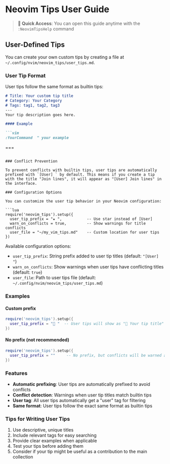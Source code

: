 # Neovim Tips User Guide

> **📖 Quick Access**: You can open this guide anytime with the `:NeovimTipsHelp` command

## User-Defined Tips

You can create your own custom tips by creating a file at `~/.config/nvim/neovim_tips/user_tips.md`.

### User Tip Format

User tips follow the same format as builtin tips:

```markdown
# Title: Your custom tip title
# Category: Your Category 
# Tags: tag1, tag2, tag3
---
Your tip description goes here.

#### Example

```vim
:YourCommand  " your example
```
===
```

### Conflict Prevention

To prevent conflicts with builtin tips, user tips are automatically prefixed with `[User] ` by default. This means if you create a tip with the title "Join lines", it will appear as "[User] Join lines" in the interface.

### Configuration Options

You can customize the user tip behavior in your Neovim configuration:

```lua
require('neovim_tips').setup({
  user_tip_prefix = "★ ",           -- Use star instead of [User]
  warn_on_conflicts = true,         -- Show warnings for title conflicts
  user_file = "~/my_vim_tips.md"    -- Custom location for user tips
})
```

Available configuration options:

- `user_tip_prefix`: String prefix added to user tip titles (default: `"[User] "`)
- `warn_on_conflicts`: Show warnings when user tips have conflicting titles (default: `true`)
- `user_file`: Path to user tips file (default: `~/.config/nvim/neovim_tips/user_tips.md`)

### Examples

#### Custom prefix
```lua
require('neovim_tips').setup({
  user_tip_prefix = "🔧 "  -- User tips will show as "🔧 Your tip title"
})
```

#### No prefix (not recommended)
```lua
require('neovim_tips').setup({
  user_tip_prefix = ""     -- No prefix, but conflicts will be warned about
})
```

### Features

- **Automatic prefixing**: User tips are automatically prefixed to avoid conflicts
- **Conflict detection**: Warnings when user tip titles match builtin tips
- **User tag**: All user tips automatically get a "user" tag for filtering
- **Same format**: User tips follow the exact same format as builtin tips

### Tips for Writing User Tips

1. Use descriptive, unique titles
2. Include relevant tags for easy searching
3. Provide clear examples when applicable
4. Test your tips before adding them
5. Consider if your tip might be useful as a contribution to the main collection
